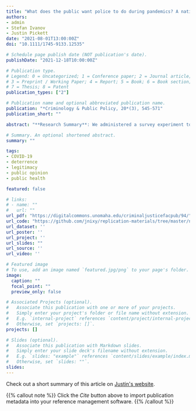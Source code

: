 ```yaml
---
title: "What does the public want police to do during pandemics? A national experiment"
authors:
- admin
- Stefan Ivanov
- Justin Pickett
date: "2021-08-01T13:00:00Z"
doi: "10.1111/1745-9133.12535"

# Schedule page publish date (NOT publication's date).
publishDate: "2021-12-18T10:00:00Z"

# Publication type.
# Legend: 0 = Uncategorized; 1 = Conference paper; 2 = Journal article;
# 3 = Preprint / Working Paper; 4 = Report; 5 = Book; 6 = Book section;
# 7 = Thesis; 8 = Patent
publication_types: ["2"]

# Publication name and optional abbreviated publication name.
publication: "*Criminology & Public Policy, 20*(3), 545-571"
publication_short: ""

abstract: "**Research Summary**: We administered a survey experiment to a national sample of 1068 U.S. adults in April 2020 to determine the factors that shape support for various policing tactics in the midst of the COVID-19 pandemic. Respondents were sharply divided in their views about pandemic policing tactics and were least supportive of policies that might limit public access to officers or reduce crime deterrence. Information about the health risks to officers, but not to inmates, significantly increased support for “precautionary” policing, but not for “social distance” policing. The information effect was modest, but may be larger if the information came from official sources and/or was communicated on multiple occasions. Other factors that are associated with attitudes toward pandemic policing include perceptions of procedural justice, altruistic fear, racial resentment, and authoritarianism. **Policy Implications**: When considered together with other evidence, one clear takeaway from our study is that the public values police patrols and wants officers on call, even during pandemics. Another is that people who believe the police are procedurally just are more willing to trust officers in times of crisis and to empower them to enforce new laws, such as social distancing ordinances. Our results thus support continued procedural justice training for officers. A third takeaway is that agencies must proactively communicate with the public about the risks their officers face when responding to public health crises or natural disasters, in addition to how they propose to mitigate those risks. They must also be amenable to adjusting in response to community feedback."

# Summary. An optional shortened abstract.
summary: ""

tags:
- COVID-19
- deterrence
- legitimacy
- public opinion
- public health

featured: false

# links:
# - name: ""
#   url: ""
url_pdf: "https://digitalcommons.unomaha.edu/criminaljusticefacpub/94/"
url_code: "https://github.com/jnixy/replication-materials/tree/master/nix_et_al_CAPP_2021"
url_dataset: ''
url_poster: ''
url_project: ''
url_slides: ""
url_source: ''
url_video: ''

# Featured image
# To use, add an image named `featured.jpg/png` to your page's folder. 
image:
  caption: ""
  focal_point: ""
  preview_only: false

# Associated Projects (optional).
#   Associate this publication with one or more of your projects.
#   Simply enter your project's folder or file name without extension.
#   E.g. `internal-project` references `content/project/internal-project/index.md`.
#   Otherwise, set `projects: []`.
projects: []

# Slides (optional).
#   Associate this publication with Markdown slides.
#   Simply enter your slide deck's filename without extension.
#   E.g. `slides: "example"` references `content/slides/example/index.md`.
#   Otherwise, set `slides: ""`.
slides:
---
```


Check out a short summary of this article on [Justin's website](https://jnix.netlify.app/publication/36-cpp-pandemic-policing/). 

{{% callout note %}}
Click the *Cite* button above to import publication metadata into your reference management software.
{{% /callout %}}
